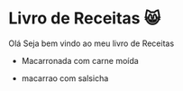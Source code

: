 # Livro de Receitas :smile_cat:

Olá Seja bem vindo ao meu livro de Receitas

- Macarronada com carne moída

- macarrao com salsicha